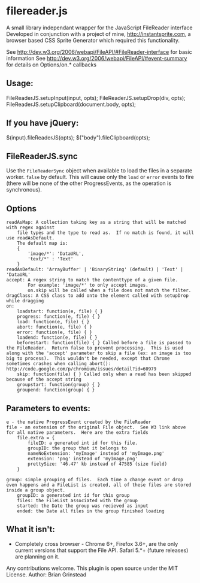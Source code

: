 # filereader.js

A small library independant wrapper for the JavaScript FileReader interface
Developed in conjunction with a project of mine, http://instantsprite.com, a browser based CSS Sprite Generator which required this functionality.

See http://dev.w3.org/2006/webapi/FileAPI/#FileReader-interface for basic information
See http://dev.w3.org/2006/webapi/FileAPI/#event-summary for details on Options/on.* callbacks

## Usage:
FileReaderJS.setupInput(input, opts);
FileReaderJS.setupDrop(div, opts);
FileReaderJS.setupClipboard(document.body, opts);

## If you have jQuery:
$(input).fileReaderJS(opts);
$("body").fileClipboard(opts);

## FileReaderJS.sync
Use the `FileReaderSync` object when available to load the files in a separate worker.  `false` by default.  This will cause only the `load` or `error` events to fire (there will be none of the other ProgressEvents, as the operation is synchronous).

## Options

	readAsMap: A collection taking key as a string that will be matched with regex against
		file types and the type to read as.  If no match is found, it will use readAsDefault.
		The default map is:
		{
			'image/*': 'DataURL',
			'text/*' : 'Text'
		}
	readAsDefault: 'ArrayBuffer' | 'BinaryString' (default) | 'Text' | 'DataURL'
	accept: A regex string to match the contenttype of a given file.
			For example: 'image/*' to only accept images.
			on.skip will be called when a file does not match the filter.
	dragClass: A CSS class to add onto the element called with setupDrop while dragging
	on:
		loadstart: function(e, file) { }
		progress: function(e, file) { }
		load: function(e, file) { }
		abort: function(e, file) { }
		error: function(e, file) { }
		loadend: function(e, file) { }
		beforestart: function(file) { } Called before a file is passed to the FileReader.  Return false to prevent processing.  This is used along with the 'accept' parameter to skip a file (ex: an image is too big to process).  This wouldn't be needed, except that Chrome sometimes crashes when calling abort(): http://code.google.com/p/chromium/issues/detail?id=60979
		skip: function(file) { } Called only when a read has been skipped because of the accept string
		groupstart: function(group) { }
		groupend: function(group) { }

## Parameters to events:
	e - the native ProgressEvent created by the FileReader
	file - an extension of the original File object.  See W3 link above for all native parameters.  Here are the extra fields
		file.extra = {
			fileID: a generated int id for this file.
			groupID: the group that it belongs to
			nameNoExtension: 'myImage' instead of 'myImage.png'
			extension: 'png' instead of 'myImage.png'
			prettySize: '46.47' kb instead of 47585 (size field)
		}

	group: simple grouping of files.  Each time a change event or drop even happens and a FileList is created, all of these files are stored inside a group object.
		groupID: a generated int id for this group
		files: the FileList associated with the group
		started: the Date the group was recieved as input
		ended: the Date all files in the group finished loading

## What it isn't:
* Completely cross browser - Chrome 6+, Firefox 3.6+, are the only current versions that support the File API. Safari 5.*+ (future releases) are planning on it.


Any contributions welcome.  This plugin is open source under the MIT License.
Author: Brian Grinstead

